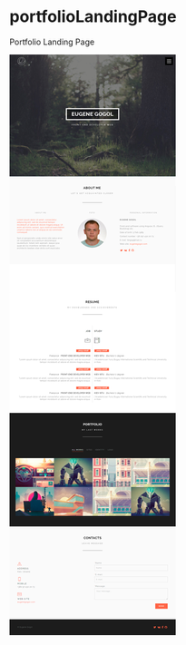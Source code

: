 # portfolioLandingPage
Portfolio Landing Page

![img tag](https://github.com/tergog/portfolioLandingPage/blob/master/landingIMG.jpg)
